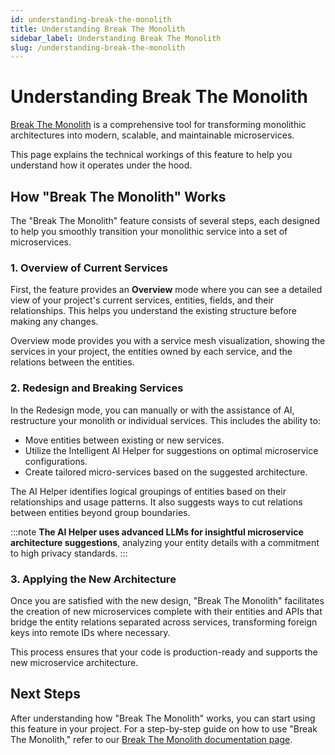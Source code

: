 ```yaml
---
id: understanding-break-the-monolith
title: Understanding Break The Monolith
sidebar_label: Understanding Break The Monolith
slug: /understanding-break-the-monolith
---
```


# Understanding Break The Monolith

[Break The Monolith](/break-the-monolith) is a comprehensive tool for transforming monolithic architectures into modern, scalable, and maintainable microservices.

This page explains the technical workings of this feature to help you understand how it operates under the hood.

## How "Break The Monolith" Works

The "Break The Monolith" feature consists of several steps, each designed to help you smoothly transition your monolithic service into a set of microservices.

### 1. Overview of Current Services

First, the feature provides an **Overview** mode where you can see a detailed view of your project's current services, entities, fields, and their relationships. This helps you understand the existing structure before making any changes.

Overview mode provides you with a service mesh visualization, showing the services in your project, the entities owned by each service, and the relations between the entities.

### 2. Redesign and Breaking Services

In the Redesign mode, you can manually or with the assistance of AI, restructure your monolith or individual services. This includes the ability to:

- Move entities between existing or new services.
- Utilize the Intelligent AI Helper for suggestions on optimal microservice configurations.
- Create tailored micro-services based on the suggested architecture.

The AI Helper identifies logical groupings of entities based on their relationships and usage patterns. It also suggests ways to cut relations between entities beyond group boundaries.

:::note
**The AI Helper uses advanced LLMs for insightful microservice architecture suggestions**, analyzing your entity details with a commitment to high privacy standards.
:::

### 3. Applying the New Architecture

Once you are satisfied with the new design, "Break The Monolith" facilitates the creation of new microservices complete with their entities and APIs that bridge the entity relations separated across services, transforming foreign keys into remote IDs where necessary.

This process ensures that your code is production-ready and supports the new microservice architecture.

## Next Steps

After understanding how "Break The Monolith" works, you can start using this feature in your project. For a step-by-step guide on how to use "Break The Monolith," refer to our [Break The Monolith documentation page](/break-the-monolith).
